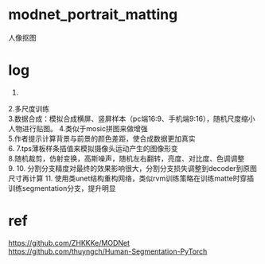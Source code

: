 # modnet_portrait_matting
人像抠图
# log
1. 
2.多尺度训练  
3.数据合成：模拟合成横屏、竖屏样本（pc端16:9、手机端9:16），随机尺度缩小人物进行贴图。 
4.类似于mosic拼图来做增强   
5.作者提示计算背景与前景的颜色差距，使合成数据更加真实   
6.
7.tps薄板样条插值来模拟摄像头运动产生的图像形变  
8.随机裁剪，仿射变换，高斯噪声，随机左右翻转，亮度、对比度、色调调整  
9. 
10. 分割分支精度对最终的效果影响很大，分割分支损失调整到decoder到原图尺寸再计算
11. 使用类unet结构重构网络，类似rvm训练策略在训练matte时穿插训练segmentation分支，提升明显

# ref
https://github.com/ZHKKKe/MODNet  
https://github.com/thuyngch/Human-Segmentation-PyTorch
